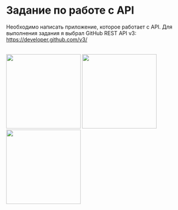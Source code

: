 # Задание по работе с API

Необходимо написать приложение, которое работает с API. Для выполнения задания я выбрал GitHub REST API v3:
<br>https://developer.github.com/v3/

<br><img src="https://user-images.githubusercontent.com/47568606/75631953-60b21a00-5c08-11ea-9848-4112e9f60981.png" width="200">   <img src="https://user-images.githubusercontent.com/47568606/75632025-0796b600-5c09-11ea-9e4a-0b74f01ce005.png" width="200">   <img src="https://user-images.githubusercontent.com/47568606/75632061-678d5c80-5c09-11ea-9499-46c7bf2c9639.png" width="200">
  
